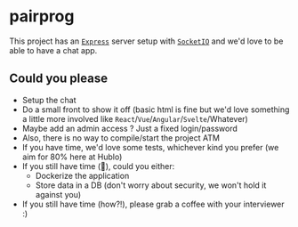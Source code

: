 # pairprog

This project has an [`Express`](http://expressjs.com) server setup with [`SocketIO`](https://socket.io) and we'd love to be able to have a chat app.

## Could you please

- Setup the chat
- Do a small front to show it off (basic html is fine but we'd love something a little more involved like `React`/`Vue`/`Angular`/`Svelte`/Whatever)
- Maybe add an admin access ? Just a fixed login/password
- Also, there is no way to compile/start the project ATM
- If you have time, we'd love some tests, whichever kind you prefer (we aim for 80% here at Hublo)
- If you still have time (:muscle:), could you either:
  - Dockerize the application
  - Store data in a DB (don't worry about security, we won't hold it against you)
- If you still have time (how?!), please grab a coffee with your interviewer :)
